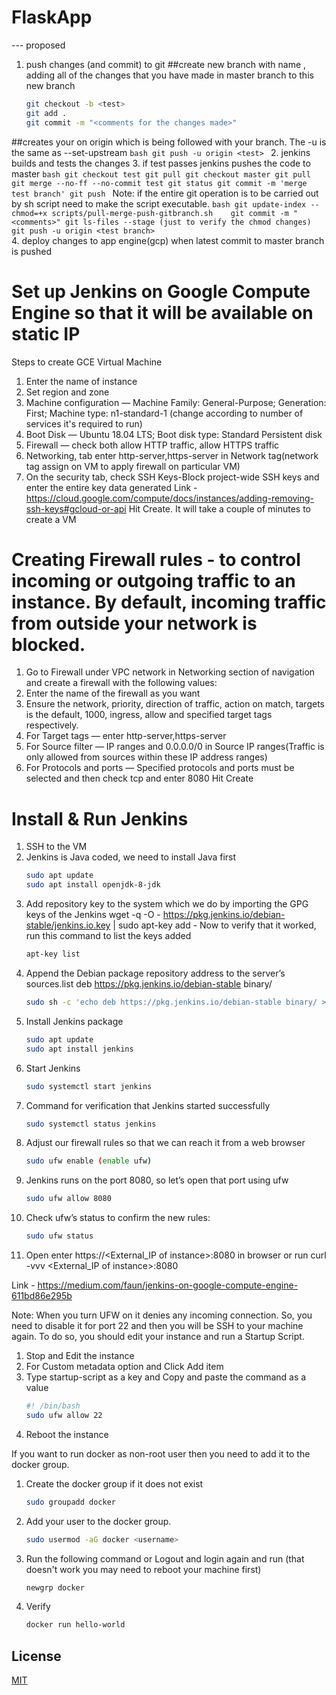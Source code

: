 # FlaskApp
--- proposed
1. push changes (and commit) to git
##create new branch with name <test>, adding all of the changes that you have made in master branch to this new branch
    ```bash
    git checkout -b <test>
    git add .
    git commit -m "<comments for the changes made>"
    ```
##creates your <test> on origin which is being followed with your branch. The -u is the same as --set-upstream
    ```bash
    git push -u origin <test>
    ```
2. jenkins builds and tests the changes 
3. if test passes jenkins pushes the code to master
    ```bash
    git checkout test
    git pull
    git checkout master
    git pull
    git merge --no-ff --no-commit test
    git status
    git commit -m 'merge test branch'
    git push
    ```
Note: if the entire git operation is to be carried out by sh script need to make the script executable.
    ```bash
    git update-index --chmod=+x scripts/pull-merge-push-gitbranch.sh   
    git commit -m "<comments>"
    git ls-files --stage (just to verify the chmod changes)
    git push -u origin <test branch>
    ```  
4. deploy changes to app engine(gcp) when latest commit to master branch is pushed


# Set up Jenkins on Google Compute Engine so that it will be available on static IP
Steps to create GCE Virtual Machine
1. Enter the name of instance
2. Set region and zone
3. Machine configuration — Machine Family: General-Purpose; Generation: First; Machine type: n1-standard-1 (change according to number of services it's required to run)
4. Boot Disk — Ubuntu 18.04 LTS; Boot disk type: Standard Persistent disk
5. Firewall — check both allow HTTP traffic, allow HTTPS traffic
6. Networking, tab enter http-server,https-server in Network tag(network tag assign on VM to apply firewall on particular VM)
7. On the security tab, check SSH Keys-Block project-wide SSH keys and enter the entire key data generated
Link - https://cloud.google.com/compute/docs/instances/adding-removing-ssh-keys#gcloud-or-api
Hit Create. It will take a couple of minutes to create a VM


# Creating Firewall rules - to control incoming or outgoing traffic to an instance. By default, incoming traffic from outside your network is blocked.
1. Go to Firewall under VPC network in Networking section of navigation and create a firewall with the following values:
2. Enter the name of the firewall as you want
3. Ensure the network, priority, direction of traffic, action on match, targets is the default, 1000, ingress, allow and specified target tags respectively.
4. For Target tags — enter http-server,https-server
5. For Source filter — IP ranges and 0.0.0.0/0 in Source IP ranges(Traffic is only allowed from sources within these IP address ranges)
6. For Protocols and ports — Specified protocols and ports must be selected and then check tcp and enter 8080
Hit Create

# Install & Run Jenkins
1. SSH to the VM
2. Jenkins is Java coded, we need to install Java first
    ```bash
    sudo apt update
    sudo apt install openjdk-8-jdk
    ```
3. Add repository key to the system which we do by importing the GPG keys of the Jenkins
    wget -q -O - https://pkg.jenkins.io/debian-stable/jenkins.io.key | sudo apt-key add -
    Now to verify that it worked, run this command to list the keys added
    ```bash
    apt-key list
    ```
4. Append the Debian package repository address to the server’s sources.list 
    deb https://pkg.jenkins.io/debian-stable binary/
    ```bash
    sudo sh -c 'echo deb https://pkg.jenkins.io/debian-stable binary/ > /etc/apt/sources.list.d/jenkins.list'
    ```
5. Install Jenkins package
    ```bash
    sudo apt update
    sudo apt install jenkins
    ``` 
6. Start Jenkins  
    ```bash
    sudo systemctl start jenkins
    ```
7. Command for verification that Jenkins started successfully
    ```bash
    sudo systemctl status jenkins
   ```
8. Adjust our firewall rules so that we can reach it from a web browser
    ```bash
    sudo ufw enable (enable ufw)
   ```
9. Jenkins runs on the port 8080, so let’s open that port using ufw  
    ```bash
    sudo ufw allow 8080
   ```
10. Check ufw’s status to confirm the new rules:
    ```bash
    sudo ufw status
    ```    
11. Open enter https://<External_IP of instance>:8080 in browser 
    or run curl -vvv <External_IP of instance>:8080                 

Link - https://medium.com/faun/jenkins-on-google-compute-engine-611bd86e295b

Note: When you turn UFW on it denies any incoming connection. So, you need to disable it for port 22 and then you will be SSH to your machine again. To do so, you should edit your instance and run a Startup Script.
1. Stop and Edit the instance
2. For Custom metadata option and Click Add item 
3. Type startup-script as a key and Copy and paste the command as a value
    ```bash
    #! /bin/bash
    sudo ufw allow 22
    ```
4. Reboot the instance


If you want to run docker as non-root user then you need to add it to the docker group.
1. Create the docker group if it does not exist
    ```bash
    sudo groupadd docker
    ```
2. Add your user to the docker group.
    ```bash
    sudo usermod -aG docker <username>
    ```
3. Run the following command or Logout and login again and run (that doesn't work you may need to reboot your machine first)
    ```bash
    newgrp docker
    ```
4. Verify
    ```bash
    docker run hello-world
    ```


## License
[MIT](https://choosealicense.com/licenses/mit/)        